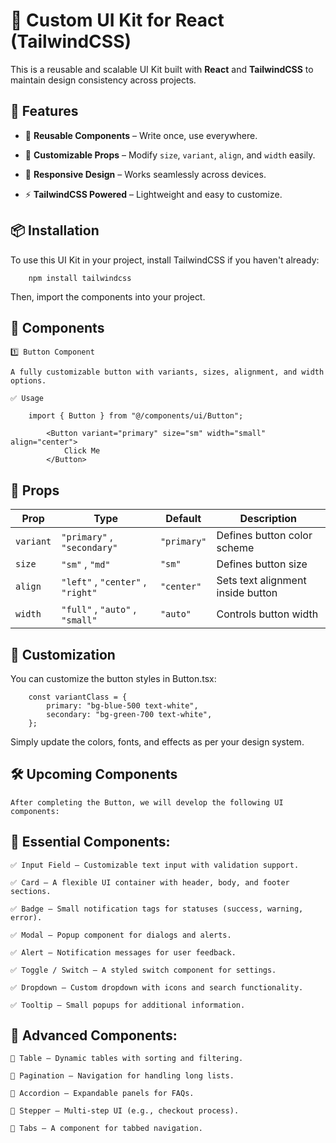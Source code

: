 # 🚀 Custom UI Kit for React (TailwindCSS)

This is a reusable and scalable UI Kit built with **React** and **TailwindCSS** to maintain design consistency across projects.


## 📌 Features

- 🔄 **Reusable Components** – Write once, use everywhere.

- 🎨 **Customizable Props** – Modify `size`, `variant`, `align`, and `width` easily.

- 📱 **Responsive Design** – Works seamlessly across devices.

- ⚡ **TailwindCSS Powered** – Lightweight and easy to customize.


## 📦 **Installation**

To use this UI Kit in your project, install TailwindCSS if you haven't already:

        npm install tailwindcss

Then, import the components into your project.

## 🚀 Components

    1️⃣ Button Component

    A fully customizable button with variants, sizes, alignment, and width options.

    ✅ Usage

        import { Button } from "@/components/ui/Button";

            <Button variant="primary" size="sm" width="small" align="center">
                Click Me
            </Button>

## 🎨 Props

| Prop       | Type                                 | Default     | Description                       |
|------------|--------------------------------------|-------------|-----------------------------------|
| `variant`  | `"primary"` , `"secondary"`          | `"primary"` | Defines button color scheme       |
| `size`     | `"sm"` , `"md"`                      | `"sm"`      | Defines button size               |
| `align`    | `"left"` , `"center"` , `"right"`    | `"center"`  | Sets text alignment inside button |
| `width`    | `"full"` , `"auto"` , `"small"`      | `"auto"`    | Controls button width             |



## 🎨 Customization

You can customize the button styles in Button.tsx:

        const variantClass = {
            primary: "bg-blue-500 text-white",
            secondary: "bg-green-700 text-white",
        };

 Simply update the colors, fonts, and effects as per your design system.



## 🛠 Upcoming Components

    After completing the Button, we will develop the following UI components:

## 🎨 Essential Components:
    ✅ Input Field – Customizable text input with validation support.

    ✅ Card – A flexible UI container with header, body, and footer sections.

    ✅ Badge – Small notification tags for statuses (success, warning, error).

    ✅ Modal – Popup component for dialogs and alerts.

    ✅ Alert – Notification messages for user feedback.

    ✅ Toggle / Switch – A styled switch component for settings.

    ✅ Dropdown – Custom dropdown with icons and search functionality.

    ✅ Tooltip – Small popups for additional information.

## 🚀 Advanced Components:
    🔄 Table – Dynamic tables with sorting and filtering.

    📩 Pagination – Navigation for handling long lists.

    📜 Accordion – Expandable panels for FAQs.

    🛒 Stepper – Multi-step UI (e.g., checkout process).

    🔀 Tabs – A component for tabbed navigation.
